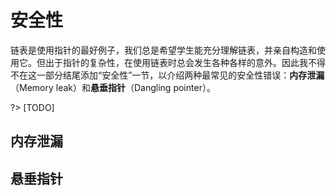 # 安全性

链表是使用指针的最好例子，我们总是希望学生能充分理解链表，并亲自构造和使用它。但出于指针的复杂性，在使用链表时总会发生各种各样的意外。因此我不得不在这一部分结尾添加“安全性”一节，以介绍两种最常见的安全性错误：**内存泄漏**（Memory leak）和**悬垂指针**（Dangling pointer）。

?> \[TODO\]

## 内存泄漏

## 悬垂指针

